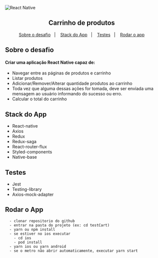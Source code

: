 <img alt="React Native" src="https://miro.medium.com/max/1400/1*xDi2csEAWxu95IEkaNdFUQ.png" />

<h2 align="center">
  Carrinho de produtos
</h2>

<p align="center">
  <a href="#sobre-o-desafio">Sobre o desafio</a>&nbsp;&nbsp;&nbsp;|&nbsp;&nbsp;&nbsp;
  <a href="#stack-do-app">Stack do App</a>&nbsp;&nbsp;&nbsp;|&nbsp;&nbsp;&nbsp;
  <a href="#testes">Testes</a>&nbsp;&nbsp;&nbsp;|&nbsp;&nbsp;&nbsp;
  <a href="#rodar-o-app">Rodar o app</a>
</p>

## Sobre o desafio

#### Criar uma aplicação React Native capaz de:

- Navegar entre as páginas de produtos e carrinho
- Listar produtos
- Adicionar/Remover/Alterar quantidade produtos ao carrinho
- Toda vez que alguma dessas ações for tomada, deve ser enviada uma mensagem ao usuário informando do sucesso ou erro.
- Calcular o total do carrinho

## Stack do App

- React-native
- Axios
- Redux
- Redux-saga
- React-router-flux
- Styled-components
- Native-base

## Testes

- Jest
- Testing-library
- Axios-mock-adapter

## Rodar o App

```
  - clonar repositorio do github
  - entrar na pasta do projeto (ex: cd testCart)
  - yarn ou npm install
  - se estiver no ios executar
    - cd ios
    - pod install
  - yarn ios ou yarn android
  - se o metro não abrir automaticamente, executar yarn start
```
